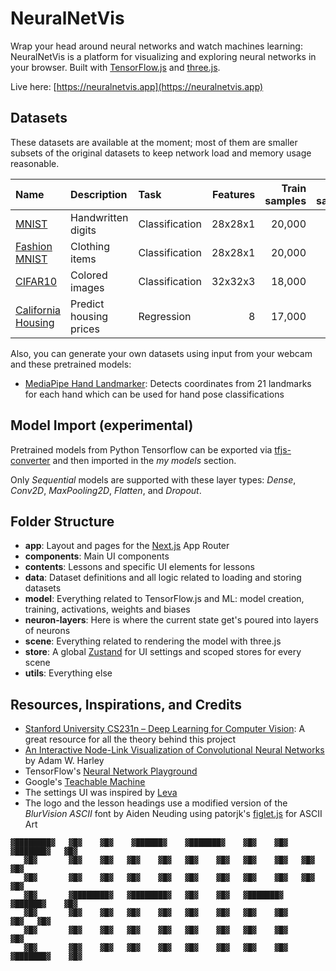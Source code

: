 # NeuralNetVis

Wrap your head around neural networks and watch machines learning: NeuralNetVis is a platform for visualizing and exploring neural networks in your browser. Built with [TensorFlow.js](https://github.com/tensorflow/tfjs) and [three.js](https://github.com/mrdoob/three.js).

Live here: [https://neuralnetvis.app](https://neuralnetvis.app)

## Datasets

These datasets are available at the moment; most of them are smaller subsets of the original datasets to keep network load and memory usage reasonable.

| Name                                                                    | Description            | Task           | Features | Train samples | Test samples |
| :---------------------------------------------------------------------- | :--------------------- | :------------- | -------: | ------------: | -----------: |
| [MNIST](https://en.wikipedia.org/wiki/MNIST_database)                   | Handwritten digits     | Classification |  28x28x1 |        20,000 |        2,000 |
| [Fashion MNIST](https://github.com/zalandoresearch/fashion-mnist)       | Clothing items         | Classification |  28x28x1 |        20,000 |        2,000 |
| [CIFAR10](https://www.cs.toronto.edu/~kriz/cifar.html)                  | Colored images         | Classification |  32x32x3 |        18,000 |        1,800 |
| [California Housing](https://keras.io/api/datasets/california_housing/) | Predict housing prices | Regression     |        8 |        17,000 |        3,000 |

Also, you can generate your own datasets using input from your webcam and these pretrained models:

- [MediaPipe Hand Landmarker](https://ai.google.dev/edge/mediapipe/solutions/vision/hand_landmarker): Detects coordinates from 21 landmarks for each hand which can be used for hand pose classifications

## Model Import (experimental)

Pretrained models from Python Tensorflow can be exported via [tfjs-converter](https://github.com/tensorflow/tfjs/tree/master/tfjs-converter) and then imported in the _my models_ section.

Only _Sequential_ models are supported with these layer types: _Dense_, _Conv2D_, _MaxPooling2D_, _Flatten_, and _Dropout_.

## Folder Structure

- **app**: Layout and pages for the [Next.js](https://nextjs.org/) App Router
- **components**: Main UI components
- **contents**: Lessons and specific UI elements for lessons
- **data**: Dataset definitions and all logic related to loading and storing datasets
- **model**: Everything related to TensorFlow.js and ML: model creation, training, activations, weights and biases
- **neuron-layers**: Here is where the current state get's poured into layers of neurons
- **scene**: Everything related to rendering the model with three.js
- **store**: A global [Zustand](https://github.com/pmndrs/zustand) for UI settings and scoped stores for every scene
- **utils**: Everything else

## Resources, Inspirations, and Credits

- [Stanford University CS231n – Deep Learning for Computer Vision](https://cs231n.github.io): A great resource for all the theory behind this project
- [An Interactive Node-Link Visualization of Convolutional Neural Networks](https://adamharley.com/nn_vis/) by Adam W. Harley
- TensorFlow's [Neural Network Playground](https://playground.tensorflow.org/)
- Google's [Teachable Machine](https://teachablemachine.withgoogle.com)
- The settings UI was inspired by [Leva](https://github.com/pmndrs/leva)
- The logo and the lesson headings use a modified version of the _BlurVision ASCII_ font by Aiden Neuding using patorjk's [figlet.js](https://github.com/patorjk/figlet.js) for ASCII Art

```
▓████████▓   ▓█▓    ▓█▓    ▓██████▓    ▓███████▓    ▓█▓    ▓█▓    ▓███████▓   ▓█▓
   ▓█▓       ▓█▓    ▓█▓   ▓█▓    ▓█▓   ▓█▓    ▓█▓   ▓█▓    ▓█▓   ▓█▓          ▓█▓
   ▓█▓       ▓█▓    ▓█▓   ▓█▓    ▓█▓   ▓█▓    ▓█▓   ▓█▓    ▓█▓   ▓█▓          ▓█▓
   ▓█▓       ▓████████▓   ▓████████▓   ▓█▓    ▓█▓   ▓███████▓     ▓██████▓    ▓█▓
   ▓█▓       ▓█▓    ▓█▓   ▓█▓    ▓█▓   ▓█▓    ▓█▓   ▓█▓    ▓█▓          ▓█▓   ▓█▓
   ▓█▓       ▓█▓    ▓█▓   ▓█▓    ▓█▓   ▓█▓    ▓█▓   ▓█▓    ▓█▓          ▓█▓
   ▓█▓       ▓█▓    ▓█▓   ▓█▓    ▓█▓   ▓█▓    ▓█▓   ▓█▓    ▓█▓   ▓███████▓    ▓█▓
```
